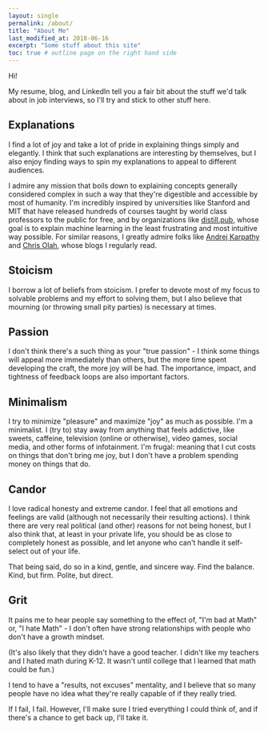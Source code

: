 ```yaml
---
layout: single
permalink: /about/
title: "About Me"
last_modified_at: 2018-06-16
excerpt: "Some stuff about this site"
toc: true # outline page on the right hand side
---
```

Hi!

My resume, blog, and LinkedIn tell you a fair bit about the stuff we'd talk about in job interviews, so I'll try and stick to other stuff here.

## Explanations

I find a lot of joy and take a lot of pride in explaining things simply and elegantly. I think that such explanations are interesting by themselves, but I also enjoy finding ways to spin my explanations to appeal to different audiences.

I admire any mission that boils down to explaining concepts generally considered complex in such a way that they're digestible and accessible by most of humanity. I'm incredibly inspired by universities like Stanford and MIT that have released hundreds of courses taught by world class professors to the public for free, and by organizations like <a href="https://distill.pub/">distill.pub</a>, whose goal is to explain machine learning in the least frustrating and most intuitive way possible. For similar reasons, I greatly admire folks like <a href="http://karpathy.github.io/">Andrej Karpathy</a> and <a href="http://colah.github.io/">Chris Olah</a>, whose blogs I regularly read.

## Stoicism

I borrow a lot of beliefs from stoicism. I prefer to devote most of my focus to solvable problems and my effort to solving them, but I also believe that mourning (or throwing small pity parties) is necessary at times.

## Passion

I don't think there's a such thing as your "true passion" - I think some things will appeal more immediately than others, but the more time spent developing the craft, the more joy will be had. The importance, impact, and tightness of feedback loops are also important factors.

## Minimalism

I try to minimize "pleasure" and maximize "joy" as much as possible. I'm a minimalist. I (try to) stay away from anything that feels addictive, like sweets, caffeine, television (online or otherwise), video games, social media, and other forms of infotainment. I'm frugal: meaning that I cut costs on things that don't bring me joy, but I don't have a problem spending money on things that do.

## Candor

I love radical honesty and extreme candor. I feel that all emotions and feelings are valid (although not necessarily their resulting actions). I think there are very real political (and other) reasons for not being honest, but I also think that, at least in your private life, you should be as close to completely honest as possible, and let anyone who can't handle it self-select out of your life.

That being said, do so in a kind, gentle, and sincere way. Find the balance. Kind, but firm. Polite, but direct. 

## Grit

It pains me to hear people say something to the effect of, "I'm bad at Math" or, "I hate Math" - I don't often have strong relationships with people who don't have a growth mindset.

(It's also likely that they didn't have a good teacher. I didn't like my teachers and I hated math during K-12. It wasn't until college that I learned that math could be fun.)

I tend to have a "results, not excuses" mentality, and I believe that so many people have no idea what they're really capable of if they really tried.

If I fail, I fail. However, I'll make sure I tried everything I could think of, and if there's a chance to get back up, I'll take it.

